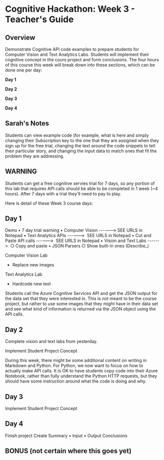# Cognitive Hackathon: Week 3 - Teacher's Guide
## Overview

Demonstrate Cognitive API code examples to prepare students for Computer Vision and Text Analytics Labs. Students will implement their cognitive concept in the cours project and form conclusions. The four hours of this course this week will break down into these sections, which can be done one per day:

**Day 1**  

**Day 2**  

**Day 3**  

**Day 4**  

## Sarah's Notes

Students can view example code (for example, what is here and simply changing their Subscription key to the one that they are assigned when they sign up for the free trial, changing the text around the code snippets to tell their particular story, and changing the input data to match ones that fit the problem they are addressing.

## WARNING

Students can get a free cognitive servies trial for 7 days, so any portion of this lab that requires API calls should be able to be completed in 1 week (~4 hours). After 7 days with a trial they'll need to pay to play.

Here is detail of these Week 3 course days:

## Day 1

Demo 
	• 7 day trial warning
	• Computer Vision ------>  SEE URLS in Notepad
	• Text Analytics APIs ------>    SEE URLS in Notepad
	• Cut and Paste API calls  ------>    SEE URLS in Notepad
	• Vision and Text Labs  ------> 
		○ Copy and paste
	• JSON Parsers
		○ Show built-in ones (Describe_)


Computer Vision Lab
* Replace new images

Text Analytics Lab
* Hardcode new text
    
Students call the Azure Cognitive Services API and get the JSON output for the data set that they were interested in. This is not meant to be the course project, but rather to use some images that they might have in their data set and see what kind of information is returned via the JSON object using the API calls.

## Day 2

Complete vision and text labs from yesterday. 

Implement Student Project Concept

During this week, there might be some additional content on writing in Markdown and Python. For Python, we now want to focus on how to actually make API calls. It is OK to have students copy code into their Azure Notebook, rather than fully understand the Python HTTP requests, but they should have some instruction around what the code is doing and why.

## Day 3

Implement Student Project Concept


## Day 4

Finish project
Create Summary 
	• Input
	• Output
Conclusions




## BONUS (not certain where this goes yet)

